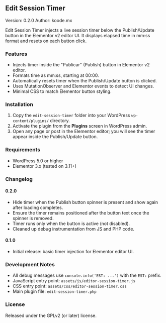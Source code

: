 ## Edit Session Timer

Version: 0.2.0
Author: koode.mx

Edit Session Timer injects a live session timer below the Publish/Update button in the Elementor v2 editor UI. It displays elapsed time in mm:ss format and resets on each button click.

### Features
- Injects timer inside the "Publicar" (Publish) button in Elementor v2 editor.
- Formats time as mm:ss, starting at 00:00.
- Automatically resets timer when the Publish/Update button is clicked.
- Uses MutationObserver and Elementor events to detect UI changes.
- Minimal CSS to match Elementor button styling.

### Installation
1. Copy the `edit-session-timer` folder into your WordPress `wp-content/plugins/` directory.
2. Activate the plugin from the **Plugins** screen in WordPress admin.
3. Open any page or post in the Elementor editor; you will see the timer appear inside the Publish/Update button.

### Requirements
- WordPress 5.0 or higher
- Elementor 3.x (tested on 3.11+)

### Changelog
#### 0.2.0
- Hide timer when the Publish button spinner is present and show again after loading completes.
- Ensure the timer remains positioned after the button text once the spinner is removed.
- Timer runs only when the button is active (not disabled).
- Cleaned up debug instrumentation from JS and PHP code.

#### 0.1.0
- Initial release: basic timer injection for Elementor editor UI.

### Development Notes
- All debug messages use `console.info('EST: ...')` with the `EST:` prefix.
- JavaScript entry point: `assets/js/editor-session-timer.js`
- CSS entry point: `assets/css/editor-session-timer.css`
- Main plugin file: `edit-session-timer.php`

### License
Released under the GPLv2 (or later) license.